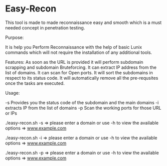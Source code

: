 # Easy-Recon
This tool is made to made reconnaissance easy and smooth which is a must needed concept in penetration testing.

Purpose: 

It is help you Perform Reconnaissance with the help of basic Lunix commands which will not require the installation of any additional tools.


Features:
As soon as the URL is provided it will perform subdomain scrapping and subdomain Bruteforcing.
It can extract IP address from the list of domains.
It can scan for Open ports.
It will sort the subdomains in respect to its status code.
It will automatically remove all the pre-requsites once the tasks are executed.

Usage:

-s Provides you the status code of the subdomain and the main domains
-i extracts IP from the list of domains
-p Scan the working ports for those URL or IPs

./easy-recon.sh -s
 =>  please enter a domain or use -h to view the available options
 =>  www.example.com
 
 
 
 ./easy-recon.sh -i
 =>  please enter a domain or use -h to view the available options
 =>  www.example.com
 
 
 
 ./easy-recon.sh -p
 =>  please enter a domain or use -h to view the available options
 =>  www.example.com
